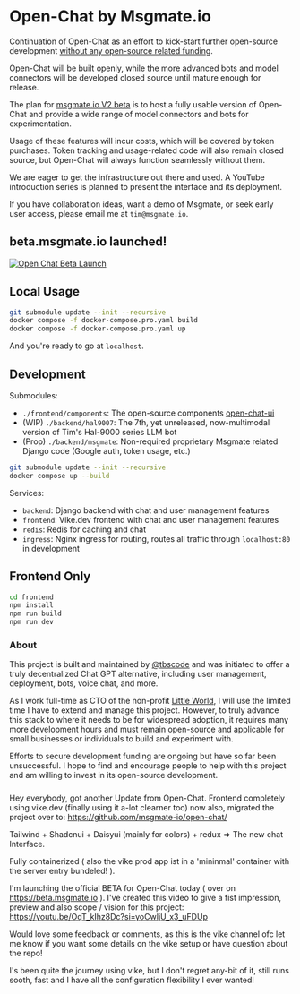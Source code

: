 # Open-Chat by Msgmate.io


Continuation of Open-Chat as an effort to kick-start further open-source development [without any open-source related funding](#about).

Open-Chat will be built openly, while the more advanced bots and model connectors will be developed closed source until mature enough for release.

The plan for [msgmate.io V2 beta](https://beta.msgmate.io) is to host a fully usable version of Open-Chat and provide a wide range of model connectors and bots for experimentation. 

Usage of these features will incur costs, which will be covered by token purchases. Token tracking and usage-related code will also remain closed source, but Open-Chat will always function seamlessly without them.

We are eager to get the infrastructure out there and used. A YouTube introduction series is planned to present the interface and its deployment.

If you have collaboration ideas, want a demo of Msgmate, or seek early user access, please email me at `tim@msgmate.io`.

## beta.msgmate.io launched!

[![Open Chat Beta Launch](https://img.youtube.com/vi/OqT_kIhz8Dc/0.jpg)](https://www.youtube.com/watch?v=OqT_kIhz8Dc)

## Local Usage

```bash
git submodule update --init --recursive
docker compose -f docker-compose.pro.yaml build
docker compose -f docker-compose.pro.yaml up
```

And you're ready to go at `localhost`.

## Development

Submodules:

- `./frontend/components`: The open-source components [open-chat-ui](https://github.com/msgmate-io/open-chat-ui)
- (WIP) `./backend/hal9007`: The 7th, yet unreleased, now-multimodal version of Tim's Hal-9000 series LLM bot
- (Prop) `./backend/msgmate`: Non-required proprietary Msgmate related Django code (Google auth, token usage, etc.)

```bash
git submodule update --init --recursive
docker compose up --build
```

Services:

- `backend`: Django backend with chat and user management features
- `frontend`: Vike.dev frontend with chat and user management features
- `redis`: Redis for caching and chat
- `ingress`: Nginx ingress for routing, routes all traffic through `localhost:80` in development

## Frontend Only

```bash
cd frontend
npm install
npm run build
npm run dev
```

### About

This project is built and maintained by [@tbscode](https://github.com/tbscode) and was initiated to offer a truly decentralized Chat GPT alternative, including user management, deployment, bots, voice chat, and more.

As I work full-time as CTO of the non-profit [Little World](https://home.little-world.com), I will use the limited time I have to extend and manage this project. However, to truly advance this stack to where it needs to be for widespread adoption, it requires many more development hours and must remain open-source and applicable for small businesses or individuals to build and experiment with.

Efforts to secure development funding are ongoing but have so far been unsuccessful. I hope to find and encourage people to help with this project and am willing to invest in its open-source development.





##### 

Hey everybody, got another Update from Open-Chat.
Frontend completely using vike.dev (finally using it a-lot clearner too) now also, 
migrated the project over to: https://github.com/msgmate-io/open-chat/

Tailwind + Shadcnui + Daisyui (mainly for colors) + redux => The new chat Interface.

Fully containerized ( also the vike prod app ist in a 'mininmal' container with the server entry bundeled! ).

I'm launching the official BETA for Open-Chat today ( over on https://beta.msgmate.io ).
I've created this video to give a fist impression, preview and also scope / vision for this project: https://youtu.be/OqT_kIhz8Dc?si=yoCwIjU_x3_uFDUp

Would love some feedback or comments, as this is the vike channel ofc let me know if you want some details on the vike setup or have question about the repo!

I's been quite the journey using vike, but I don't regret any-bit of it, still runs sooth, fast and I have all the configuration flexibility I ever wanted!